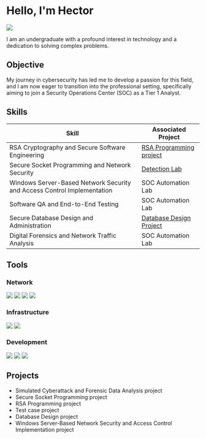 # Hello, I'm Hector
<a href="https://www.linkedin.com/in/hector-agwara-2a8099212" target="_blank">
  <img src="https://img.shields.io/badge/-LinkedIn-0072b1?&style=for-the-badge&logo=linkedin&logoColor=white" />
</a>


I am an undergraduate with a profound interest in technology and a dedication to solving complex problems.

## Objective

My journey in cybersecurity has led me to develop a passion for this field, and I am now eager to transition into the professional setting, specifically aiming to join a Security Operations Center (SOC) as a Tier 1 Analyst.

## Skills

| Skill                                         | Associated Project         |
|-----------------------------------------------|----------------------------|
| RSA Cryptography and Secure Software Engineering                              | <a href="https://github.com/SilverusJ/RSA-Programming-project/blob/main/README.md">RSA Programming project</a>|
| Secure Socket Programming and Network Security                   | <a href="https://google.com">Detection Lab</a>|
| Windows Server-Based Network Security and Access Control Implementation      | SOC Automation Lab|
| Software QA and End-to-End Testing                  | SOC Automation Lab|
| Secure Database Design and Administration |<a href="https://github.com/SilverusJ/Database-Design-project/blob/main/README.md">Database Design Project</a>|
| Digital Forensics and Network Traffic Analysis | SOC Automation Lab|

## Tools


### Network
<div>
    <img src="https://img.shields.io/badge/-Wireshark-1679A7?&style=for-the-badge&logo=Wireshark&logoColor=white" />
    <img src="https://img.shields.io/badge/-NetworkMiner-3F7C5F?&style=for-the-badge&logo=NetworkMiner&logoColor=white" />
    <img src="https://img.shields.io/badge/-Event%20Viewer-0078D4?&style=for-the-badge&logo=Microsoft&logoColor=white" />
   <img src="https://img.shields.io/badge/-Hydra-DC3E44?&style=for-the-badge&logo=Hydra&logoColor=white" />

</div>

### Infrastructure
<div>
    <img src="https://img.shields.io/badge/-Windows%20Server-00A4EF?&style=for-the-badge&logo=windows-server&logoColor=white" />
    <img src="https://img.shields.io/badge/-VMware-607078?&style=for-the-badge&logo=VMware&logoColor=white" />
</div>

### Development
<div>
   <img src="https://img.shields.io/badge/-Java-F7B700?&style=for-the-badge&logo=java&logoColor=white" />
    <img src="https://img.shields.io/badge/-Splunk-000000?&style=for-the-badge&logo=Splunk&logoColor=white" />
   <img src="https://img.shields.io/badge/-SQL%20Workbench-00618A?&style=for-the-badge&logo=Apache&logoColor=white" />
</div>



## Projects
- Simulated Cyberattack and Forensic Data Analysis project
- Secure Socket Programming project
- RSA Programming project
- Test case project
- Database Design project
- Windows Server-Based Network Security and Access Control Implementation project
